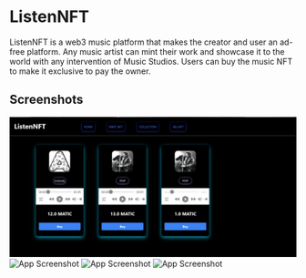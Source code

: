
# ListenNFT

ListenNFT is a web3 music platform that makes the creator and user an ad-free platform. Any
music artist can mint their work and showcase it to the world with any intervention of Music
Studios.
Users can buy the music NFT to make it exclusive to pay the owner. 


## Screenshots

![App Screenshot](./Screenshot/S1.jpeg)
![App Screenshot](https://drive.google.com/file/d/1vKseJnOyjAaD4-nG6e16fD6R2GdmEoPw/view?usp=sharing)
![App Screenshot](https://drive.google.com/file/d/1UWrsRyKdfpijpdDAxYfm0bC8Ejte9qF4/view?usp=sharing)
![App Screenshot](https://drive.google.com/file/d/1U47P1BBa4MmJ7qZhBsUY-aqAyu0P8Hzl/view?usp=sharing)


